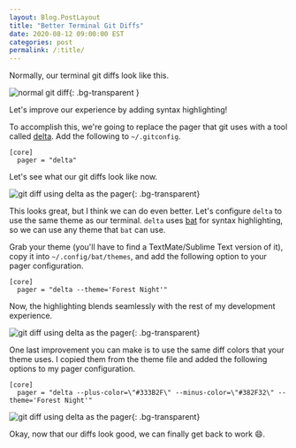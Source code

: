 ```yaml
---
layout: Blog.PostLayout
title: "Better Terminal Git Diffs"
date: 2020-08-12 09:00:00 EST
categories: post
permalink: /:title/
---
```


Normally, our terminal git diffs look like this.

![ normal git diff ](https://res.cloudinary.com/mhanberg/image/upload/v1597177346/normal-git-diff.png){: .bg-transparent }

Let's improve our experience by adding syntax highlighting!

To accomplish this, we're going to replace the pager that git uses with a tool called [delta](https://github.com/dandavison/delta). Add the following to `~/.gitconfig`.

```
[core]
  pager = "delta"
```

Let's see what our git diffs look like now.

![git diff using delta as the pager](https://res.cloudinary.com/mhanberg/image/upload/v1597174958/git-diff-delta.png){: .bg-transparent}

This looks great, but I think we can do even better. Let's configure `delta` to use the same theme as our terminal. `delta` uses [bat](https://github.com/sharkdp/bat/) for syntax highlighting, so we can use any theme that `bat` can use.

Grab your theme (you'll have to find a TextMate/Sublime Text version of it), copy it into `~/.config/bat/themes`, and add the following option to your pager configuration.

```
[core]
  pager = "delta --theme='Forest Night'"
```

Now, the highlighting blends seamlessly with the rest of my development experience.

![git diff using delta as the pager](https://res.cloudinary.com/mhanberg/image/upload/v1597175033/delta-git-diff-with-theme.png){: .bg-transparent}

One last improvement you can make is to use the same diff colors that your theme uses. I copied them from the theme file and added the following options to my pager configuration.

```
[core]
  pager = "delta --plus-color=\"#333B2F\" --minus-color=\"#382F32\" --theme='Forest Night'"
```

![git diff using delta as the pager](https://res.cloudinary.com/mhanberg/image/upload/v1597175171/delta-git-diff-with-theme-with-diff-color.png){: .bg-transparent}

Okay, now that our diffs look good, we can finally get back to work 😄.
